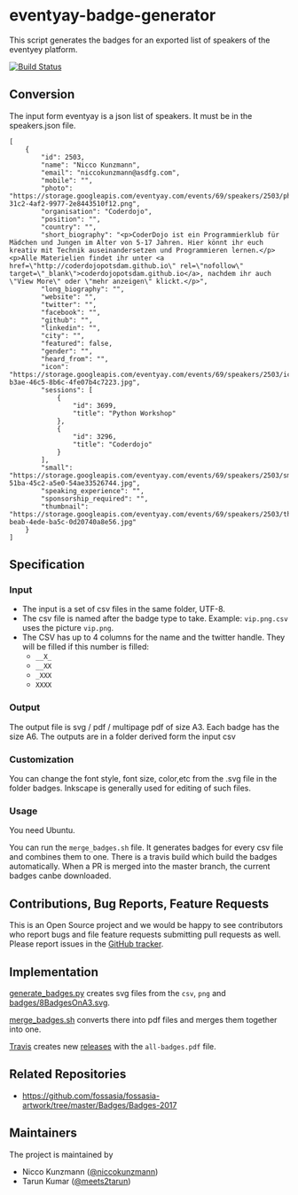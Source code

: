 eventyay-badge-generator
========================

This script generates the badges for an exported list of speakers of the eventyey platform.

[![Build Status](https://travis-ci.org/niccokunzmann/fossasia-badge-generator.svg?branch=master)][travis]

Conversion
----------

The input form eventyay is a json list of speakers.
It must be in the speakers.json file.

```
[
    {
        "id": 2503, 
        "name": "Nicco Kunzmann", 
        "email": "niccokunzmann@asdfg.com", 
        "mobile": "", 
        "photo": "https://storage.googleapis.com/eventyay.com/events/69/speakers/2503/photo/TmpqTmxjVX/bd9e6b8b-31c2-4af2-9977-2e8443510f12.png", 
        "organisation": "Coderdojo", 
        "position": "", 
        "country": "", 
        "short_biography": "<p>CoderDojo ist ein Programmierklub für Mädchen und Jungen im Alter von 5-17 Jahren. Hier könnt ihr euch kreativ mit Technik auseinandersetzen und Programmieren lernen.</p><p>Alle Materielien findet ihr unter <a href=\"http://coderdojopotsdam.github.io\" rel=\"nofollow\" target=\"_blank\">coderdojopotsdam.github.io</a>, nachdem ihr auch \"View More\" oder \"mehr anzeigen\" klickt.</p>", 
        "long_biography": "", 
        "website": "", 
        "twitter": "", 
        "facebook": "", 
        "github": "", 
        "linkedin": "", 
        "city": "", 
        "featured": false, 
        "gender": "", 
        "heard_from": "", 
        "icon": "https://storage.googleapis.com/eventyay.com/events/69/speakers/2503/icon/T3BCMXdRWU/8cc480fb-b3ae-46c5-8b6c-4fe07b4c7223.jpg", 
        "sessions": [
            {
                "id": 3699, 
                "title": "Python Workshop"
            }, 
            {
                "id": 3296, 
                "title": "Coderdojo"
            }
        ], 
        "small": "https://storage.googleapis.com/eventyay.com/events/69/speakers/2503/small/dVdxZU1nY0/fbd66dcf-51ba-45c2-a5e0-54ae33526744.jpg", 
        "speaking_experience": "", 
        "sponsorship_required": "", 
        "thumbnail": "https://storage.googleapis.com/eventyay.com/events/69/speakers/2503/thumbnail/MlR1dVI3bW/bacafb8c-beab-4ede-ba5c-0d20740a8e56.jpg"
    }
]
```



Specification
-------------

### Input

- The input is a set of csv files in the same folder, UTF-8.
- The csv file is named after the badge type to take. 
  Example: `vip.png.csv` uses the picture `vip.png`.
- The CSV has up to 4 columns for the name and the twitter handle.
  They will be filled if this number is filled:
  - `__X_`
  - `__XX`
  - `_XXX`
  - `XXXX`

### Output

The output file is svg / pdf / multipage pdf of size A3.
Each badge has the size A6.
The outputs are in a folder derived form the input csv

### Customization

You can change the font style, font size, color,etc from the .svg file in the folder badges.
Inkscape is generally used for editing of such files.

### Usage

You need Ubuntu.

You can run the `merge_badges.sh` file.
It generates badges for every csv file and combines them to one.
There is a travis build which build the badges automatically.
When a PR is merged into the master branch, the current badges canbe downloaded.

Contributions, Bug Reports, Feature Requests
--------------
This is an Open Source project and we would be happy to see contributors who report bugs and file feature requests submitting pull requests as well. Please report issues in the [GitHub tracker][new-issue].

Implementation
--------------

[generate_badges.py](generate_badges.py) creates svg files from the `csv`, `png` and
[badges/8BadgesOnA3.svg](badges/8BadgesOnA3.svg).

[merge_badges.sh](merge_badges.sh) converts there into pdf files and merges
them together into one.

[Travis][travis] creates new [releases][releases] with the `all-badges.pdf` file.

Related Repositories
--------------------

- https://github.com/fossasia/fossasia-artwork/tree/master/Badges/Badges-2017

[travis]: https://travis-ci.org/niccokunzmann/fossasia-badge-generator
[releases]: https://github.com/niccokunzmann/fossasia-badge-generator/releases
[new-issue]: https://github.com/niccokunzmann/fossasia-badge-generator/issues/new

Maintainers
-------------------

The project is maintained by
 - Nicco Kunzmann ([@niccokunzmann](https://github.com/niccokunzmann))
 - Tarun Kumar ([@meets2tarun](https://github.com/meets2tarun))
